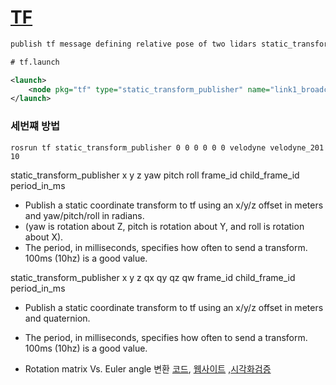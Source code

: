 
# [TF](http://wiki.ros.org/tf)

```xml
publish tf message defining relative pose of two lidars static_transform_publisher x y z yaw pitch roll frame_id child_frame_id period_in_ms static_transform_publisher 1 0 0 0 0 0 velodyne_1 velodyne_2 10

# tf.launch

<launch>
	<node pkg="tf" type="static_transform_publisher" name="link1_broadcaster" args="0.1 0 0 0.0 0.1 0.1 0.1 velodyne_1 velodyne_2 10" />
</launch>
```

### 세번쨰 방법 

`rosrun tf static_transform_publisher 0 0 0 0 0 0 velodyne velodyne_201 10`

static_transform_publisher x y z yaw pitch roll frame_id child_frame_id period_in_ms
- Publish a static coordinate transform to tf using an x/y/z offset in meters and yaw/pitch/roll in radians. 
- (yaw is rotation about Z, pitch is rotation about Y, and roll is rotation about X). 
- The period, in milliseconds, specifies how often to send a transform. 100ms (10hz) is a good value.

static_transform_publisher x y z qx qy qz qw frame_id child_frame_id  period_in_ms
- Publish a static coordinate transform to tf using an x/y/z offset in meters and quaternion. 
- The period, in milliseconds, specifies how often to send a transform. 100ms (10hz) is a good value.


- Rotation matrix Vs. Euler angle 변환 [코드](https://www.learnopencv.com/rotation-matrix-to-euler-angles/), [웹사이트](https://www.andre-gaschler.com/rotationconverter/) ,[시각화검증](http://danceswithcode.net/engineeringnotes/rotations_in_3d/demo3D/rotations_in_3d_tool.html)


